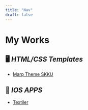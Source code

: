 ```yaml
---
title: "Nav"
draft: false
---
```


# My Works

<div class="nav">

## 🖥️ *HTML/CSS Templates*
- [Marp Theme SKKU](https://github.com/Huigz/marp-theme-skku)

 
## 📱 *IOS APPS*
- [Textiler](/textiler)


</div>
